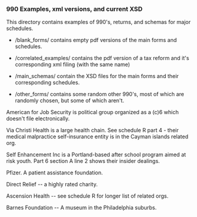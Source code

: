 ### 990 Examples, xml versions, and current XSD 

This directory contains examples of 990's, returns, and schemas for major schedules. 


- /blank_forms/ contains empty pdf versions of the main forms and schedules.

- /correlated_examples/ contains the pdf version of a tax reform and it's corresponding xml filing (with the same name)

- /main_schemas/ contain the XSD files for the main forms and their corresponding schedules.

- /other_forms/ contains some random other 990's, most of which are randomly chosen, but some of which aren't. 
 

American for Job Security is political group organized as a (c)6 which doesn't file electronically. 

Via Christi Health is a large health chain. See schedule R part 4 - their medical malpractice self-insurance entity is in the Cayman islands related org. 

Self Enhancement Inc is a Portland-based after school program aimed at risk youth. Part 6 section A line 2 shows their insider dealings. 

Pfizer. A patient assistance foundation. 

Direct Relief -- a highly rated charity. 

Ascension Health -- see schedule R for longer list of related orgs. 

Barnes Foundation -- A museum in the Philadelphia suburbs. 